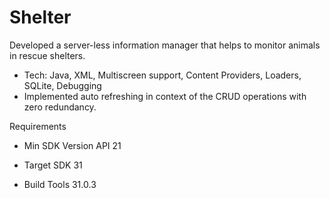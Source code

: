 # Shelter
Developed a server-less information manager that helps to monitor animals in rescue shelters. 

* Tech: Java, XML, Multiscreen support, Content Providers, Loaders, SQLite, Debugging 
* Implemented auto refreshing in context of the CRUD operations with zero redundancy.

Requirements

* Min SDK Version API 21

* Target SDK 31

* Build Tools 31.0.3
